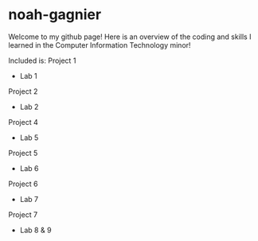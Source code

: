 # noah-gagnier

Welcome to my github page! Here is an overview of the coding and skills I learned in the Computer Information Technology minor!

Included is:
Project 1
- Lab 1

Project 2
- Lab 2

Project 4
- Lab 5

Project 5
- Lab 6

Project 6
- Lab 7

Project 7
- Lab 8 & 9
